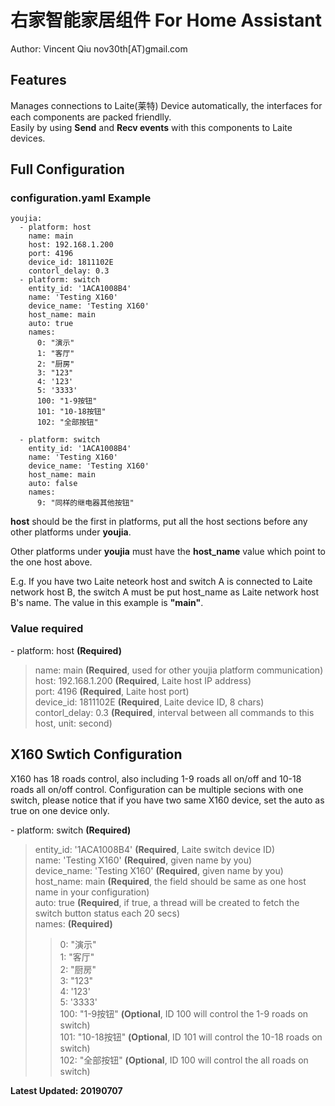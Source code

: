 # 右家智能家居组件 For Home Assistant

Author: Vincent Qiu nov30th[AT)gmail.com

## Features

Manages connections to Laite(莱特) Device automatically, the interfaces for each components are packed friendlly.  
Easily by using **Send** and **Recv events** with this components to Laite devices.

## Full Configuration

### configuration.yaml Example

    youjia:
      - platform: host
        name: main
        host: 192.168.1.200
        port: 4196
        device_id: 1811102E
        contorl_delay: 0.3
      - platform: switch
        entity_id: '1ACA1008B4'
        name: 'Testing X160'
        device_name: 'Testing X160'
        host_name: main
        auto: true
        names:
          0: "演示"
          1: "客厅"
          2: "厨房"
          3: "123"
          4: '123'
          5: '3333'
          100: "1-9按钮"
          101: "10-18按钮"
          102: "全部按钮"
    
      - platform: switch
        entity_id: '1ACA1008B4'
        name: 'Testing X160'
        device_name: 'Testing X160'
        host_name: main
        auto: false
        names:
          9: "同样的继电器其他按钮"
          

**host** should be the first in platforms, put all the host sections before any other platforms under **youjia**.

Other platforms under **youjia** must have the **host_name** value which point to the one host above.

E.g. If you have two Laite neteork host and switch A is connected to Laite network host B, the switch A must be put host_name as Laite network host B's name. The value in this example is **"main"**.

### Value required


\- platform: host **(Required)**  
> name: main **(Required**, used for other youjia platform communication)  
host: 192.168.1.200 **(Required**, Laite host IP address)  
port: 4196 **(Required**, Laite host port)  
device_id: 1811102E **(Required**, Laite device ID, 8 chars)  
contorl_delay: 0.3 **(Required**, interval between all commands to this host, unit: second)  


## X160 Swtich Configuration

X160 has 18 roads control, also including 1-9 roads all on/off and 10-18 roads all on/off control.
Configuration can be multiple secions with one switch, please notice that if you have two same X160 device, set the auto as true on one device only.


\- platform: switch **(Required)**  
> entity_id: '1ACA1008B4' **(Required**, Laite switch device ID)  
name: 'Testing X160' **(Required**, given name by you)  
device_name: 'Testing X160' **(Required**, given name by you)  
host_name: main **(Required**, the field should be same as one host name in your configuration)  
auto: true **(Required**, if true, a thread will be created to fetch the switch button status each 20 secs)  
names:  **(Required)**  
>>  0: "演示"  
  1: "客厅"  
  2: "厨房"  
  3: "123"  
  4: '123'  
  5: '3333'  
  100: "1-9按钮"  **(Optional**, ID 100 will control the 1-9 roads on switch)  
  101: "10-18按钮" **(Optional**, ID 101 will control the 10-18 roads on switch)  
  102: "全部按钮" **(Optional**, ID 100 will control the all roads on switch)  

**Latest Updated: 20190707**
